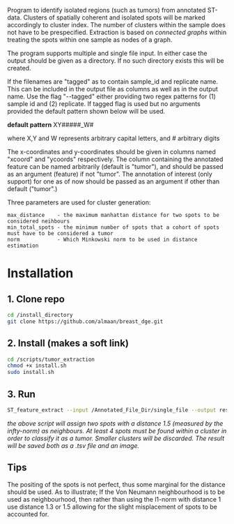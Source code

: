 Program to identify isolated regions (such as tumors) from annotated ST-data. Clusters of spatially coherent
and isolated spots will be marked accordingly to cluster index. The number of clusters
within the sample does not have to be prespecified. Extraction is based on _connected graphs_ within treating the spots within one sample as nodes of a graph. 

The program supports multiple and single file input. In either case the output should be given as a directory. If no such directory exists this will be created.

If the filenames are "tagged" as to contain sample\_id and replicate name. This can be included in the output file as columns as well as in the output name. Use the flag "--tagged" either providing two regex patterns for (1) sample id and (2) replicate. If tagged flag is used but no arguments provided the default pattern shown below will be used.

**default pattern**
XY#####\_W#

where X,Y and W represents arbitrary capital letters, and # arbitrary digits

The x-coordinates and y-coordinates should be given in columns named "xcoord"
and "ycoords" respectively. The column containing the annotated feature can be named arbitrarily (default is "tumor"),
and should be passed as an argument (feature) if not "tumor". The annotation of interest (only support) for one as of now
should be passed as an argument if other than default ("tumor".)


Three parameters are used for cluster generation:
    
    max_distance    - the maximum manhattan distance for two spots to be considered neihbours 
    min_total_spots - the minimum number of spots that a cohort of spots must have to be considered a tumor
    norm            - Which Minkowski norm to be used in distance estimation

# Installation
## 1. Clone repo
```bash
cd /install_directory
git clone https://github.com/almaan/breast_dge.git
```
## 2. Install (makes a soft link)
```bash
cd /scripts/tumor_extraction
chmod +x install.sh
sudo install.sh
```
## 3. Run
```bash
ST_feature_extract --input /Annotated_File_Dir/single_file --output result_of_single_file.tsv --norm -1 --max_dist 1.5 --min_total_spots 4 --save_plot --tagged
```

_the above script will assign two spots with a distance 1.5 (measured by the infty-norm) as neighbours. At least 4 spots must be found within a cluster
in order to classify it as a tumor. Smaller clusters will be discarded. The result will be saved both as a .tsv file and an image._


## Tips
The positing of the spots is not perfect, thus some marginal for the distance should be used. As to illustrate; If the Von Neumann neighbourhood is to be used as neighbourhood, then rather than using the l1-norm with distance 1 use distance 1.3 or 1.5 allowing for the slight misplacement of spots to be accounted for.
